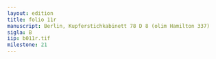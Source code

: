 ```yaml
---
layout: edition
title: folio 11r
manuscript: Berlin, Kupferstichkabinett 78 D 8 (olim Hamilton 337)
sigla: B
iip: b011r.tif
milestone: 21
---
```



